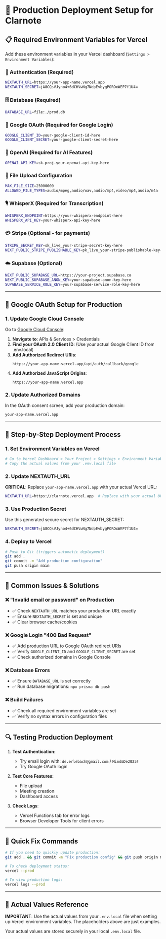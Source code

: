 # 🚀 Production Deployment Setup for Clarnote

## 📋 **Required Environment Variables for Vercel**

Add these environment variables in your Vercel dashboard (`Settings > Environment Variables`):

### 🔐 **Authentication (Required)**
```bash
NEXTAUTH_URL=https://your-app-name.vercel.app
NEXTAUTH_SECRET=jA8CQsVJyno4+6dCHVwNg7NdpEvbygPOROxWEP7f1U4=
```

### 🗄️ **Database (Required)**
```bash
DATABASE_URL=file:./prod.db
```

### 🔑 **Google OAuth (Required for Google Login)**
```bash
GOOGLE_CLIENT_ID=your-google-client-id-here
GOOGLE_CLIENT_SECRET=your-google-client-secret-here
```

### 🤖 **OpenAI (Required for AI Features)**
```bash
OPENAI_API_KEY=sk-proj-your-openai-api-key-here
```

### 📁 **File Upload Configuration**
```bash
MAX_FILE_SIZE=25000000
ALLOWED_FILE_TYPES=audio/mpeg,audio/wav,audio/mp4,video/mp4,audio/m4a
```

### 🎙️ **WhisperX (Required for Transcription)**
```bash
WHISPERX_ENDPOINT=https://your-whisperx-endpoint-here
WHISPERX_API_KEY=your-whisperx-api-key-here
```

### 💳 **Stripe (Optional - for payments)**
```bash
STRIPE_SECRET_KEY=sk_live_your-stripe-secret-key-here
NEXT_PUBLIC_STRIPE_PUBLISHABLE_KEY=pk_live_your-stripe-publishable-key-here
```

### ☁️ **Supabase (Optional)**
```bash
NEXT_PUBLIC_SUPABASE_URL=https://your-project.supabase.co
NEXT_PUBLIC_SUPABASE_ANON_KEY=your-supabase-anon-key-here
SUPABASE_SERVICE_ROLE_KEY=your-supabase-service-role-key-here
```

---

## 🔧 **Google OAuth Setup for Production**

### 1. **Update Google Cloud Console**
Go to [Google Cloud Console](https://console.cloud.google.com/):

1. **Navigate to**: APIs & Services > Credentials
2. **Find your OAuth 2.0 Client ID**: (Use your actual Google Client ID from .env.local)
3. **Add Authorized Redirect URIs**:
   ```
   https://your-app-name.vercel.app/api/auth/callback/google
   ```
4. **Add Authorized JavaScript Origins**:
   ```
   https://your-app-name.vercel.app
   ```

### 2. **Update Authorized Domains**
In the OAuth consent screen, add your production domain:
```
your-app-name.vercel.app
```

---

## 📝 **Step-by-Step Deployment Process**

### 1. **Set Environment Variables on Vercel**
```bash
# Go to Vercel Dashboard > Your Project > Settings > Environment Variables
# Copy the actual values from your .env.local file
```

### 2. **Update NEXTAUTH_URL**
**CRITICAL**: Replace `your-app-name.vercel.app` with your actual Vercel URL:
```bash
NEXTAUTH_URL=https://clarnote.vercel.app  # Replace with your actual URL
```

### 3. **Use Production Secret**
Use this generated secure secret for NEXTAUTH_SECRET:
```bash
NEXTAUTH_SECRET=jA8CQsVJyno4+6dCHVwNg7NdpEvbygPOROxWEP7f1U4=
```

### 4. **Deploy to Vercel**
```bash
# Push to Git (triggers automatic deployment)
git add .
git commit -m "Add production configuration"
git push origin main
```

---

## 🐛 **Common Issues & Solutions**

### ❌ **"Invalid email or password" on Production**
- ✅ Check `NEXTAUTH_URL` matches your production URL exactly
- ✅ Ensure `NEXTAUTH_SECRET` is set and unique
- ✅ Clear browser cache/cookies

### ❌ **Google Login "400 Bad Request"**
- ✅ Add production URL to Google OAuth redirect URIs
- ✅ Verify `GOOGLE_CLIENT_ID` and `GOOGLE_CLIENT_SECRET` are set
- ✅ Check authorized domains in Google Console

### ❌ **Database Errors**
- ✅ Ensure `DATABASE_URL` is set correctly
- ✅ Run database migrations: `npx prisma db push`

### ❌ **Build Failures**
- ✅ Check all required environment variables are set
- ✅ Verify no syntax errors in configuration files

---

## 🔍 **Testing Production Deployment**

1. **Test Authentication**:
   - Try email login with: `de.erlebach@gmail.com` / `Mind&De2025!`
   - Try Google OAuth login

2. **Test Core Features**:
   - File upload
   - Meeting creation
   - Dashboard access

3. **Check Logs**:
   - Vercel Functions tab for error logs
   - Browser Developer Tools for client errors

---

## 🎯 **Quick Fix Commands**

```bash
# If you need to quickly update production:
git add . && git commit -m "Fix production config" && git push origin main

# To check deployment status:
vercel --prod

# To view production logs:
vercel logs --prod
```

---

## 📧 **Actual Values Reference**

**IMPORTANT**: Use the actual values from your `.env.local` file when setting up Vercel environment variables. The placeholders above are just examples.

Your actual values are stored securely in your local `.env.local` file. 